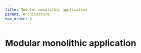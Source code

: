 ```yaml
---
title: Modular monolithic application
parent: Architecture
nav_order: 4
---
```


# Modular monolithic application